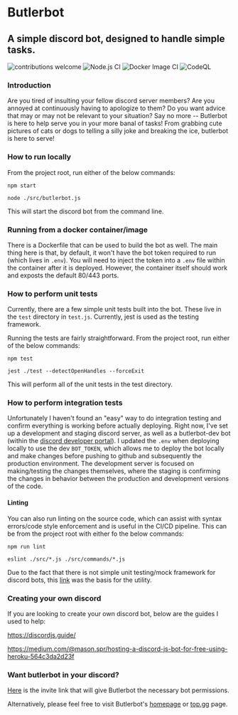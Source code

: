 # Butlerbot
## A simple discord bot, designed to handle simple tasks.

![contributions welcome](https://img.shields.io/badge/contributions-welcome-brightgreen.svg?style=flat)
![Node.js CI](https://github.com/PeteWein/butlerbot/workflows/Node.js%20CI/badge.svg?branch=master)
![Docker Image CI](https://github.com/PeteWein/butlerbot/workflows/Docker%20Image%20CI/badge.svg?branch=master)
![CodeQL](https://github.com/PeteWein/butlerbot/workflows/CodeQL/badge.svg?branch=master)

### Introduction

Are you tired of insulting your fellow discord server members? Are you annoyed at continuously having to apologize to them? Do you want advice that may or may not be relevant to your situation? Say no more -- Butlerbot is here to help serve you in your more banal of tasks! From grabbing cute pictures of cats or dogs to telling a silly joke and breaking the ice, butlerbot is here to serve!

### How to run locally

From the project root, run either of the below commands:

```
npm start

node ./src/butlerbot.js
```
 

This will start the discord bot from the command line.

### Running from a docker container/image

There is a Dockerfile that can be used to build the bot as well. The main thing here is that, by default, it won't have the bot token required to run (which lives in `.env`). You will need to inject the token into a `.env` file within the container after it is deployed. However, the container itself should work and exposts the default 80/443 ports.

### How to perform unit tests

Currently, there are a few simple unit tests built into the bot. These live in the `test` directory in `test.js`. Currently, jest is used as the testing framework.

Running the tests are fairly straightforward. From the project root, run either of the below commands:

```
npm test

jest ./test --detectOpenHandles --forceExit
```

This will perform all of the unit tests in the test directory.

### How to perform integration tests

Unfortunately I haven't found an "easy" way to do integration testing and confirm everything is working before actually deploying. Right now, I've set up a development and staging discord server, as well as a butlerbot-dev bot (within the [discord developer portal](https://discord.com/developers/applications)). I updated the `.env` when deploying locally to use the dev `BOT_TOKEN`, which allows me to deploy the bot locally and make changes before pushing to github and subsequently the production environment. The development server is focused on making/testing the changes themselves, where the staging is confirming the changes in behavior between the production and development versions of the code.

#### Linting

You can also run linting on the source code, which can assist with syntax errors/code style enforcement and is useful in the CI/CD pipeline. This can be from the project root with either fo the below commands:

```
npm run lint

eslint ./src/*.js ./src/commands/*.js
```

Due to the fact that there is not simple unit testing/mock framework for discord bots, this [link](https://stackoverflow.com/questions/60916450/jest-testing-discord-bot-commands) was the basis for the utility.

### Creating your own discord

If you are looking to create your own discord bot, below are the guides I used to help:

https://discordjs.guide/

https://medium.com/@mason.spr/hosting-a-discord-js-bot-for-free-using-heroku-564c3da2d23f

### Want butlerbot in your discord?
 
[Here](https://discord.com/api/oauth2/authorize?client_id=740165717688582256&permissions=8&scope=bot) is the invite link that will give Butlerbot the necessary bot permissions.

Alternatively, please feel free to visit Butlerbot's [homepage](https://petewein.github.io/butlerbot/) or [top.gg](https://top.gg/bot/740165717688582256) page.
